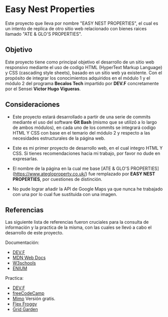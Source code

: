 # Easy Nest Properties

Este proyecto que lleva por nombre "EASY NEST PROPERTIES", el cual es un intento de replica de otro sitio web relacionado con bienes raices llamado "ATE & GLO'S PROPERTIES".

## Objetivo

Este proyecto tiene como principal objetivo el desarrollo de un sitio web responsivo mediante el uso de codigo HTML (HyperText Markup Language) y CSS (cascading style sheets), basado en un sitio web ya existente. Con el propósito de integrar los conocimientos adquiridos en el módulo 1 y el módulo 2 del programa **Becalos Tech** impartido por **DEV.F** concretamente por el Sensei **Victor Hugo Vigueras**.

## Consideraciones 

* Este proyecto estará desarrollado a partir de una serie de commits mediante el uso del software **Git Bash** (mismo que se utilizó a lo largo de ambos módulos), en cada uno de los commits se integrará codigo HTML Y CSS con base en el temario del módulo 2 y respecto a las necesidades estructurales de la página web.

* Este es mi primer proyecto de desarrollo web, en el cual integro HTML Y CSS. Si tienes recomendaciones hacia mi trabajo, por favor no dude en expresarlas.

* El nombre de la página en la cual me base [ATE & GLO'S PROPERTIES] (https://www.ategloproperty.co.uk/) fue remplazado por **EASY NEST PROPERTIES**, por cuestiones de distinción.

* No pude lograr añadir la API de Google Maps ya que nunca he trabajado con una por lo cual fue sustituida con una imagen. 

## Referencias

Las siguiente lista de referencias fueron cruciales para la consulta de información y la practica de la misma, con las cuales se llevó a cabo el desarrollo de este proyecto. 

Documentación:

* [DEV.F](https://edu.devf.la/en)
* [MDN Web Docs](https://developer.mozilla.org/es/)
* [W3schools](https://www.w3schools.com/)
* [ENIUM](https://www.eniun.com/)

Practica:

* [DEV.F](https://edu.devf.la/en)
* [freeCodeCamp](https://www.freecodecamp.org/)
* [Mimo](https://mimo.org/) Versión gratis.
* [Flex Froggy](https://flexboxfroggy.com/#es)
* [Grid Garden](https://cssgridgarden.com/#es)




